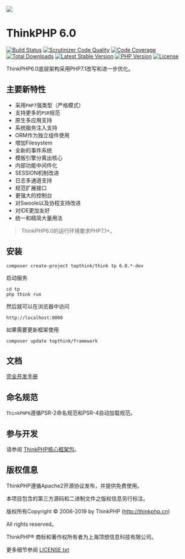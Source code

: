 ![](https://box.kancloud.cn/5a0aaa69a5ff42657b5c4715f3d49221) 

ThinkPHP 6.0
===============

[![Build Status](https://travis-ci.org/top-think/framework.svg?branch=6.0)](https://travis-ci.org/top-think/framework)
[![Scrutinizer Code Quality](https://scrutinizer-ci.com/g/top-think/framework/badges/quality-score.png?b=6.0)](https://scrutinizer-ci.com/g/top-think/framework/?branch=6.0)
[![Code Coverage](https://scrutinizer-ci.com/g/top-think/framework/badges/coverage.png?b=6.0)](https://scrutinizer-ci.com/g/top-think/framework/?branch=6.0)
[![Total Downloads](https://poser.pugx.org/topthink/framework/downloads)](https://packagist.org/packages/topthink/framework)
[![Latest Stable Version](https://poser.pugx.org/topthink/framework/v/stable)](https://packagist.org/packages/topthink/framework)
[![PHP Version](https://img.shields.io/badge/php-%3E%3D7.1-8892BF.svg)](http://www.php.net/)
[![License](https://poser.pugx.org/topthink/framework/license)](https://packagist.org/packages/topthink/framework)

ThinkPHP6.0底层架构采用PHP7.1改写和进一步优化。

## 主要新特性

* 采用`PHP7`强类型（严格模式）
* 支持更多的`PSR`规范
* 原生多应用支持
* 系统服务注入支持
* ORM作为独立组件使用
* 增加Filesystem
* 全新的事件系统
* 模板引擎分离出核心
* 内部功能中间件化
* SESSION机制改进
* 日志多通道支持
* 规范扩展接口
* 更强大的控制台
* 对Swoole以及协程支持改进
* 对IDE更加友好
* 统一和精简大量用法


> ThinkPHP6.0的运行环境要求PHP7.1+。

## 安装

~~~
composer create-project topthink/think tp 6.0.*-dev
~~~

启动服务

~~~
cd tp
php think run
~~~

然后就可以在浏览器中访问

~~~
http://localhost:8000
~~~

如果需要更新框架使用
~~~
composer update topthink/framework
~~~

## 文档

[完全开发手册](https://www.kancloud.cn/manual/thinkphp6_0/content)

## 命名规范

`ThinkPHP6`遵循PSR-2命名规范和PSR-4自动加载规范。

## 参与开发

请参阅 [ThinkPHP核心框架包](https://github.com/top-think/framework)。

## 版权信息

ThinkPHP遵循Apache2开源协议发布，并提供免费使用。

本项目包含的第三方源码和二进制文件之版权信息另行标注。

版权所有Copyright © 2006-2019 by ThinkPHP (http://thinkphp.cn)

All rights reserved。

ThinkPHP® 商标和著作权所有者为上海顶想信息科技有限公司。

更多细节参阅 [LICENSE.txt](LICENSE.txt)
